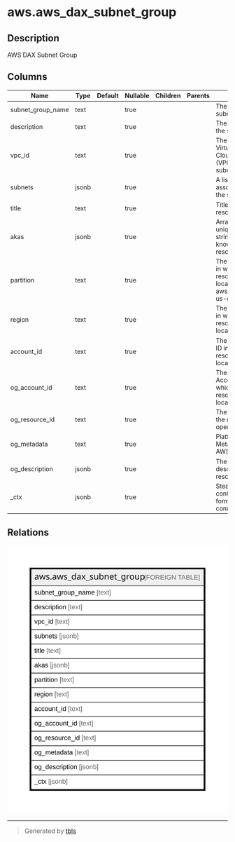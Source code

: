 # aws.aws_dax_subnet_group

## Description

AWS DAX Subnet Group

## Columns

| Name | Type | Default | Nullable | Children | Parents | Comment |
| ---- | ---- | ------- | -------- | -------- | ------- | ------- |
| subnet_group_name | text |  | true |  |  | The name of the subnet group. |
| description | text |  | true |  |  | The description of the subnet group. |
| vpc_id | text |  | true |  |  | The Amazon Virtual Private Cloud identifier (VPC ID) of the subnet group. |
| subnets | jsonb |  | true |  |  | A list of subnets associated with the subnet group. |
| title | text |  | true |  |  | Title of the resource. |
| akas | jsonb |  | true |  |  | Array of globally unique identifier strings (also known as) for the resource. |
| partition | text |  | true |  |  | The AWS partition in which the resource is located (aws, aws-cn, or aws-us-gov). |
| region | text |  | true |  |  | The AWS Region in which the resource is located. |
| account_id | text |  | true |  |  | The AWS Account ID in which the resource is located. |
| og_account_id | text |  | true |  |  | The Platform Account ID in which the resource is located. |
| og_resource_id | text |  | true |  |  | The unique ID of the resource in opengovernance. |
| og_metadata | text |  | true |  |  | Platform Metadata of the AWS resource. |
| og_description | jsonb |  | true |  |  | The full model description of the resource |
| _ctx | jsonb |  | true |  |  | Steampipe context in JSON form, e.g. connection_name. |

## Relations

![er](aws.aws_dax_subnet_group.svg)

---

> Generated by [tbls](https://github.com/k1LoW/tbls)
